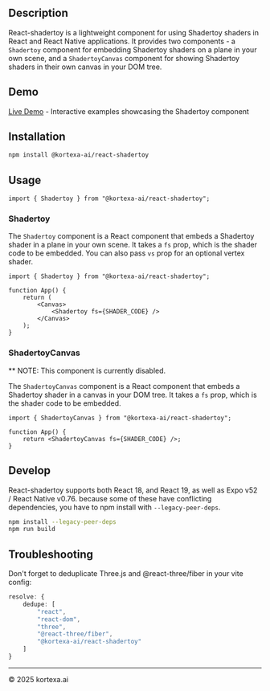 ## Description

React-shadertoy is a lightweight component for using Shadertoy shaders in React and React Native applications. It provides two components - a `Shadertoy` component for embedding Shadertoy shaders on a plane in your own scene, and a `ShadertoyCanvas` component for showing Shadertoy shaders in their own canvas in your DOM tree.

## Demo

[Live Demo](https://kortexa-ai.github.io/react-shadertoy/) - Interactive examples showcasing the Shadertoy component

## Installation

```bash
npm install @kortexa-ai/react-shadertoy
```

## Usage

```tsx
import { Shadertoy } from "@kortexa-ai/react-shadertoy";
```

### Shadertoy

The `Shadertoy` component is a React component that embeds a Shadertoy shader in a plane in your own scene. It takes a `fs` prop, which is the shader code to be embedded. You can also pass `vs` prop for an optional vertex shader.

```tsx
import { Shadertoy } from "@kortexa-ai/react-shadertoy";

function App() {
    return (
        <Canvas>
            <Shadertoy fs={SHADER_CODE} />
        </Canvas>
    );
}
```

### ShadertoyCanvas

\*\* NOTE: This component is currently disabled.

The `ShadertoyCanvas` component is a React component that embeds a Shadertoy shader in a canvas in your DOM tree. It takes a `fs` prop, which is the shader code to be embedded.

```tsx
import { ShadertoyCanvas } from "@kortexa-ai/react-shadertoy";

function App() {
    return <ShadertoyCanvas fs={SHADER_CODE} />;
}
```

## Develop

React-shadertoy supports both React 18, and React 19, as well as Expo v52 / React Native v0.76. because some of these have conflicting dependencies, you have to npm install with `--legacy-peer-deps`.

```bash
npm install --legacy-peer-deps
npm run build
```

## Troubleshooting

Don't forget to deduplicate Three.js and @react-three/fiber in your vite config:

```ts
resolve: {
    dedupe: [
        "react",
        "react-dom",
        "three",
        "@react-three/fiber",
        "@kortexa-ai/react-shadertoy"
    ]
}
```

---

© 2025 kortexa.ai
